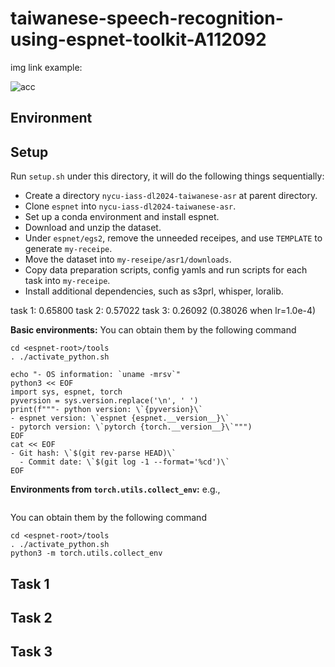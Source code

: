 # taiwanese-speech-recognition-using-espnet-toolkit-A112092

img link example:

![acc](https://github.com/Deep-Learning-NYCU/taiwanese-speech-recognition-using-espnet-toolkit-A112092/blob/main/img/task2/acc.png)

## Environment

## Setup

Run `setup.sh` under this directory, it will do the following things sequentially:

- Create a directory `nycu-iass-dl2024-taiwanese-asr` at parent directory.
- Clone `espnet` into `nycu-iass-dl2024-taiwanese-asr`.
- Set up a conda environment and install espnet.
- Download and unzip the dataset.
- Under `espnet/egs2`, remove the unneeded receipes, and use `TEMPLATE` to generate `my-receipe`.
- Move the dataset into `my-reseipe/asr1/downloads`.
- Copy data preparation scripts, config yamls and run scripts for each task into `my-receipe`.
- Install additional dependencies, such as s3prl, whisper, loralib.


task 1: 0.65800
task 2: 0.57022
task 3: 0.26092 (0.38026 when lr=1.0e-4)


**Basic environments:**
You can obtain them by the following command
```
cd <espnet-root>/tools
. ./activate_python.sh

echo "- OS information: `uname -mrsv`"
python3 << EOF
import sys, espnet, torch
pyversion = sys.version.replace('\n', ' ')
print(f"""- python version: \`{pyversion}\`
- espnet version: \`espnet {espnet.__version__}\`
- pytorch version: \`pytorch {torch.__version__}\`""")
EOF
cat << EOF
- Git hash: \`$(git rev-parse HEAD)\`
  - Commit date: \`$(git log -1 --format='%cd')\`
EOF
```

**Environments from `torch.utils.collect_env`:**
e.g.,
```

```
You can obtain them by the following command

```
cd <espnet-root>/tools
. ./activate_python.sh
python3 -m torch.utils.collect_env
```


## Task 1


## Task 2


## Task 3